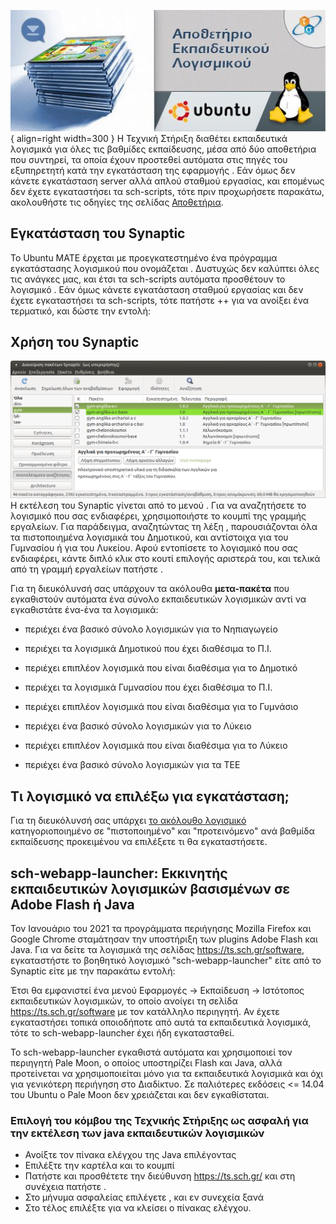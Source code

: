 ![Repository_banner-2.jpg](Repository_banner-2.jpg){ align=right width=300 } Η Τεχνική Στήριξη
διαθέτει εκπαιδευτικά λογισμικά για όλες τις βαθμίδες εκπαίδευσης,
μέσα από δύο αποθετήρια που συντηρεί, τα οποία έχουν προστεθεί
αυτόματα στις πηγές του εξυπηρετητή κατά την εγκατάσταση της
εφαρμογής . Εάν όμως δεν κάνετε εγκατάσταση server αλλά απλού
σταθμού εργασίας, και επομένως δεν έχετε εγκαταστήσει τα
sch-scripts, τότε πριν προχωρήσετε παρακάτω, ακολουθήστε τις οδηγίες της
σελίδας [Αποθετήρια](Αποθετήρια.md).

## Εγκατάσταση του Synaptic

Το Ubuntu MATE έρχεται με προεγκατεστημένο ένα πρόγραμμα εγκατάστασης
λογισμικού που ονομάζεται . Δυστυχώς δεν καλύπτει όλες τις ανάγκες
μας, και έτσι τα sch-scripts αυτόματα προσθέτουν το λογισμικό . Εάν
όμως κάνετε εγκατάσταση σταθμού εργασίας και δεν έχετε εγκαταστήσει τα
sch-scripts, τότε πατήστε ++ για να ανοίξει ένα τερματικό, και δώστε την
εντολή:

## Χρήση του Synaptic

![Synaptic.png](Synaptic.png "Synaptic.png") Η εκτέλεση του Synaptic
γίνεται από το μενού . Για να αναζητήσετε το λογισμικό που σας
ενδιαφέρει, χρησιμοποιήστε το κουμπί  της γραμμής εργαλείων. Για
παράδειγμα, αναζητώντας τη λέξη , παρουσιάζονται όλα τα πιστοποιημένα
λογισμικά του Δημοτικού, και αντίστοιχα  για του Γυμνασίου ή  για του
Λυκείου. Αφού εντοπίσετε το λογισμικό που σας ενδιαφέρει, κάντε διπλό
κλικ στο κουτί επιλογής αριστερά του, και τελικά από τη γραμμή
εργαλείων πατήστε .

Για τη διευκόλυνσή σας υπάρχουν τα ακόλουθα **μετα-πακέτα** που
εγκαθιστούν αυτόματα ένα σύνολο εκπαιδευτικών λογισμικών αντί
να εγκαθιστάτε ένα-ένα τα λογισμικά:

  - περιέχει ένα βασικό σύνολο λογισμικών για το Νηπιαγωγείο

  - περιέχει τα λογισμικά Δημοτικού που έχει διαθέσιμα το Π.Ι.

  - περιέχει επιπλέον λογισμικά που είναι διαθέσιμα για το Δημοτικό

  - περιέχει τα λογισμικά Γυμνασίου που έχει διαθέσιμα το Π.Ι.

  - περιέχει επιπλέον λογισμικά που είναι διαθέσιμα για το Γυμνάσιο

  - περιέχει ένα βασικό σύνολο λογισμικών για το Λύκειο

  - περιέχει επιπλέον λογισμικά που είναι διαθέσιμα για το Λύκειο

  - περιέχει ένα βασικό σύνολο λογισμικών για τα ΤΕΕ

## Τι λογισμικό να επιλέξω για εγκατάσταση;

Για τη διευκόλυνσή σας υπάρχει [το ακόλουθο
λογισμικό](Λογισμικό.md)
κατηγοριοποιημένο σε "πιστοποιημένο" και "προτεινόμενο"
ανά βαθμίδα εκπαίδευσης προκειμένου να επιλέξετε τι θα εγκαταστήσετε.

## sch-webapp-launcher: Εκκινητής εκπαιδευτικών λογισμικών βασισμένων σε Adobe Flash ή Java

Τον Ιανουάριο του 2021 τα προγράμματα περιήγησης Mozilla Firefox και
Google Chrome σταμάτησαν την υποστήριξη των plugins Adobe Flash και
Java. Για να δείτε τα λογισμικά της σελίδας
<https://ts.sch.gr/software>, εγκαταστήστε το βοηθητικό λογισμικό
"sch-webapp-launcher" είτε από το Synaptic είτε με την παρακάτω εντολή:

Έτσι θα εμφανιστεί ένα μενού Εφαρμογές → Εκπαίδευση → Ιστότοπος
εκπαιδευτικών λογισμικών, το οποίο ανοίγει τη σελίδα
<https://ts.sch.gr/software> με τον κατάλληλο περιηγητή. Αν έχετε
εγκαταστήσει τοπικά οποιοδήποτε από αυτά τα εκπαιδευτικά
λογισμικά, τότε το sch-webapp-launcher έχει ήδη εγκατασταθεί.

Το sch-webapp-launcher εγκαθιστά αυτόματα και χρησιμοποιεί τον περιηγητή
Pale Moon, ο οποίος υποστηρίζει Flash και Java, αλλά προτείνεται να
χρησιμοποιείται μόνο για τα εκπαιδευτικά λογισμικά και όχι για
γενικότερη περιήγηση στο Διαδίκτυο. Σε παλιότερες εκδόσεις \<=
14.04 του Ubuntu ο Pale Moon δεν χρειάζεται και δεν εγκαθίσταται.

### Επιλογή του κόμβου της Τεχνικής Στήριξης ως ασφαλή για την εκτέλεση των java εκπαιδευτικών λογισμικών

  - Ανοίξτε τον πίνακα ελέγχου της Java επιλέγοντας
  - Επιλέξτε την καρτέλα  και το κουμπί
  - Πατήστε  και προσθέτετε την διεύθυνση <https://ts.sch.gr/> και στη
    συνέχεια πατήστε .
  - Στο μήνυμα ασφαλείας επιλέγετε , και εν συνεχεία ξανά
  - Στο τέλος επιλέξτε  για να κλείσει ο πίνακας ελέγχου.
